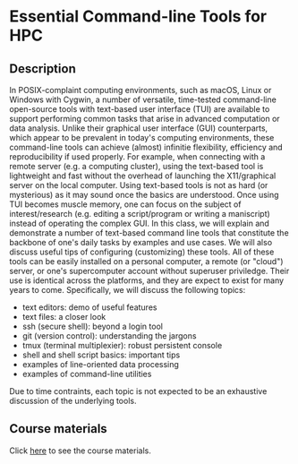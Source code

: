# Essential Command-line Tools for HPC

## Description

In POSIX-complaint computing environments, such as macOS, Linux or Windows with
Cygwin, a number of versatile, time-tested command-line open-source tools with
text-based user interface (TUI) are available to support performing common
tasks that arise in advanced computation or data analysis.  Unlike their
graphical user interface (GUI) counterparts, which appear to be prevalent in
today's computing environments, these command-line tools can achieve (almost)
infinitie flexibility, efficiency and reproducibility if used properly.  For
example, when connecting with a remote server (e.g. a computing cluster), using
the text-based tool is lightweight and fast without the overhead of launching
the X11/graphical server on the local computer.  Using text-based tools is not
as hard (or mysterious) as it may sound once the basics are understood.  Once
using TUI becomes muscle memory, one can focus on the subject of
interest/research (e.g. editing a script/program or writing a maniscript)
instead of operating the complex GUI. In this class, we will explain and
demonstrate a number of text-based command line tools that constitute the
backbone of one's daily tasks by examples and use cases.  We will also discuss
useful tips of configuring (customizing) these tools.  All of these tools can
be easily installed on a personal computer, a remote (or "cloud") server, or
one's supercomputer account without superuser priviledge.  Their use is
identical across the platforms, and they are expect to exist for many years to
come.  Specifically, we will discuss the following topics:

- text editors: demo of useful features
- text files: a closer look
- ssh (secure shell): beyond a login tool
- git (version control): understanding the jargons
- tmux (terminal multiplexier): robust persistent console 
- shell and shell script basics: important tips
- examples of line-oriented data processing
- examples of command-line utilities

Due to time contraints, each topic is not expected to be an exhaustive
discussion of the underlying tools. 

## Course materials

Click [here](tut/index.md) to see the course materials.


